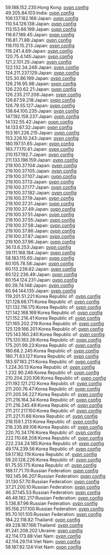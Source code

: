 59.188.152.235:Hong Kong: [ovpn config](vpn/59_188_152_235.ovpn)  
49.205.84.103:India: [ovpn config](vpn/49_205_84_103.ovpn)  
106.137.182.166:Japan: [ovpn config](vpn/106_137_182_166.ovpn)  
110.54.126.138:Japan: [ovpn config](vpn/110_54_126_138.ovpn)  
113.153.66.199:Japan: [ovpn config](vpn/113_153_66_199.ovpn)  
116.67.189.45:Japan: [ovpn config](vpn/116_67_189_45.ovpn)  
116.81.71.88:Japan: [ovpn config](vpn/116_81_71_88.ovpn)  
118.110.15.213:Japan: [ovpn config](vpn/118_110_15_213.ovpn)  
119.241.4.69:Japan: [ovpn config](vpn/119_241_4_69.ovpn)  
120.75.4.145:Japan: [ovpn config](vpn/120_75_4_145.ovpn)  
121.2.101.25:Japan: [ovpn config](vpn/121_2_101_25.ovpn)  
122.132.34.248:Japan: [ovpn config](vpn/122_132_34_248.ovpn)  
124.211.237.129:Japan: [ovpn config](vpn/124_211_237_129.ovpn)  
125.30.86.199:Japan: [ovpn config](vpn/125_30_86_199.ovpn)  
126.216.95.98:Japan: [ovpn config](vpn/126_216_95_98.ovpn)  
126.220.62.21:Japan: [ovpn config](vpn/126_220_62_21.ovpn)  
126.235.217.208:Japan: [ovpn config](vpn/126_235_217_208.ovpn)  
126.67.59.218:Japan: [ovpn config](vpn/126_67_59_218.ovpn)  
126.79.55.127:Japan: [ovpn config](vpn/126_79_55_127.ovpn)  
138.64.100.235:Japan: [ovpn config](vpn/138_64_100_235.ovpn)  
147.192.159.237:Japan: [ovpn config](vpn/147_192_159_237.ovpn)  
14.132.55.42:Japan: [ovpn config](vpn/14_132_55_42.ovpn)  
14.133.67.32:Japan: [ovpn config](vpn/14_133_67_32.ovpn)  
153.161.226.215:Japan: [ovpn config](vpn/153_161_226_215.ovpn)  
153.226.10.243:Japan: [ovpn config](vpn/153_226_10_243.ovpn)  
180.197.51.65:Japan: [ovpn config](vpn/180_197_51_65.ovpn)  
183.77.170.61:Japan: [ovpn config](vpn/183_77_170_61.ovpn)  
210.157.192.7:Japan: [ovpn config](vpn/210_157_192_7.ovpn)  
211.133.196.159:Japan: [ovpn config](vpn/211_133_196_159.ovpn)  
219.100.37.104:Japan: [ovpn config](vpn/219_100_37_104.ovpn)  
219.100.37.105:Japan: [ovpn config](vpn/219_100_37_105.ovpn)  
219.100.37.107:Japan: [ovpn config](vpn/219_100_37_107.ovpn)  
219.100.37.13:Japan: [ovpn config](vpn/219_100_37_13.ovpn)  
219.100.37.177:Japan: [ovpn config](vpn/219_100_37_177.ovpn)  
219.100.37.182:Japan: [ovpn config](vpn/219_100_37_182.ovpn)  
219.100.37.19:Japan: [ovpn config](vpn/219_100_37_19.ovpn)  
219.100.37.31:Japan: [ovpn config](vpn/219_100_37_31.ovpn)  
219.100.37.49:Japan: [ovpn config](vpn/219_100_37_49.ovpn)  
219.100.37.51:Japan: [ovpn config](vpn/219_100_37_51.ovpn)  
219.100.37.55:Japan: [ovpn config](vpn/219_100_37_55.ovpn)  
219.100.37.58:Japan: [ovpn config](vpn/219_100_37_58.ovpn)  
219.100.37.86:Japan: [ovpn config](vpn/219_100_37_86.ovpn)  
219.100.37.87:Japan: [ovpn config](vpn/219_100_37_87.ovpn)  
219.100.37.96:Japan: [ovpn config](vpn/219_100_37_96.ovpn)  
36.13.6.253:Japan: [ovpn config](vpn/36_13_6_253.ovpn)  
39.111.168.184:Japan: [ovpn config](vpn/39_111_168_184.ovpn)  
58.183.115.65:Japan: [ovpn config](vpn/58_183_115_65.ovpn)  
60.105.78.58:Japan: [ovpn config](vpn/60_105_78_58.ovpn)  
60.113.239.82:Japan: [ovpn config](vpn/60_113_239_82.ovpn)  
60.122.236.49:Japan: [ovpn config](vpn/60_122_236_49.ovpn)  
60.154.124.231:Japan: [ovpn config](vpn/60_154_124_231.ovpn)  
60.39.74.148:Japan: [ovpn config](vpn/60_39_74_148.ovpn)  
60.94.144.135:Japan: [ovpn config](vpn/60_94_144_135.ovpn)  
119.201.51.221:Korea Republic of: [ovpn config](vpn/119_201_51_221.ovpn)  
121.128.66.171:Korea Republic of: [ovpn config](vpn/121_128_66_171.ovpn)  
121.132.116.175:Korea Republic of: [ovpn config](vpn/121_132_116_175.ovpn)  
121.142.168.169:Korea Republic of: [ovpn config](vpn/121_142_168_169.ovpn)  
121.152.216.41:Korea Republic of: [ovpn config](vpn/121_152_216_41.ovpn)  
121.165.202.219:Korea Republic of: [ovpn config](vpn/121_165_202_219.ovpn)  
125.129.166.201:Korea Republic of: [ovpn config](vpn/125_129_166_201.ovpn)  
125.143.160.240:Korea Republic of: [ovpn config](vpn/125_143_160_240.ovpn)  
175.120.183.26:Korea Republic of: [ovpn config](vpn/175_120_183_26.ovpn)  
175.201.99.23:Korea Republic of: [ovpn config](vpn/175_201_99_23.ovpn)  
180.68.2.245:Korea Republic of: [ovpn config](vpn/180_68_2_245.ovpn)  
180.71.63.127:Korea Republic of: [ovpn config](vpn/180_71_63_127.ovpn)  
183.97.183.211:Korea Republic of: [ovpn config](vpn/183_97_183_211.ovpn)  
1.224.30.13:Korea Republic of: [ovpn config](vpn/1_224_30_13.ovpn)  
1.232.90.246:Korea Republic of: [ovpn config](vpn/1_232_90_246.ovpn)  
210.204.220.106:Korea Republic of: [ovpn config](vpn/210_204_220_106.ovpn)  
211.192.121.212:Korea Republic of: [ovpn config](vpn/211_192_121_212.ovpn)  
211.200.76.47:Korea Republic of: [ovpn config](vpn/211_200_76_47.ovpn)  
211.205.56.227:Korea Republic of: [ovpn config](vpn/211_205_56_227.ovpn)  
211.216.164.34:Korea Republic of: [ovpn config](vpn/211_216_164_34.ovpn)  
211.216.245.49:Korea Republic of: [ovpn config](vpn/211_216_245_49.ovpn)  
211.217.217.150:Korea Republic of: [ovpn config](vpn/211_217_217_150.ovpn)  
211.221.11.66:Korea Republic of: [ovpn config](vpn/211_221_11_66.ovpn)  
218.159.1.213:Korea Republic of: [ovpn config](vpn/218_159_1_213.ovpn)  
218.235.89.106:Korea Republic of: [ovpn config](vpn/218_235_89_106.ovpn)  
220.70.34.176:Korea Republic of: [ovpn config](vpn/220_70_34_176.ovpn)  
222.110.68.208:Korea Republic of: [ovpn config](vpn/222_110_68_208.ovpn)  
222.234.24.185:Korea Republic of: [ovpn config](vpn/222_234_24_185.ovpn)  
49.174.239.56:Korea Republic of: [ovpn config](vpn/49_174_239_56.ovpn)  
59.17.182.119:Korea Republic of: [ovpn config](vpn/59_17_182_119.ovpn)  
59.20.128.226:Korea Republic of: [ovpn config](vpn/59_20_128_226.ovpn)  
61.75.55.175:Korea Republic of: [ovpn config](vpn/61_75_55_175.ovpn)  
188.17.71.70:Russian Federation: [ovpn config](vpn/188_17_71_70.ovpn)  
192.145.96.207:Russian Federation: [ovpn config](vpn/192_145_96_207.ovpn)  
31.130.57.70:Russian Federation: [ovpn config](vpn/31_130_57_70.ovpn)  
37.21.200.10:Russian Federation: [ovpn config](vpn/37_21_200_10.ovpn)  
46.37.145.53:Russian Federation: [ovpn config](vpn/46_37_145_53.ovpn)  
46.48.182.217:Russian Federation: [ovpn config](vpn/46_48_182_217.ovpn)  
5.136.87.96:Russian Federation: [ovpn config](vpn/5_136_87_96.ovpn)  
95.158.217.100:Russian Federation: [ovpn config](vpn/95_158_217_100.ovpn)  
95.70.101.105:Russian Federation: [ovpn config](vpn/95_70_101_105.ovpn)  
184.22.118.82:Thailand: [ovpn config](vpn/184_22_118_82.ovpn)  
49.228.187.168:Thailand: [ovpn config](vpn/49_228_187_168.ovpn)  
91.241.208.202:Ukraine: [ovpn config](vpn/91_241_208_202.ovpn)  
42.114.173.88:Viet Nam: [ovpn config](vpn/42_114_173_88.ovpn)  
42.114.29.114:Viet Nam: [ovpn config](vpn/42_114_29_114.ovpn)  
58.187.92.124:Viet Nam: [ovpn config](vpn/58_187_92_124.ovpn)  
